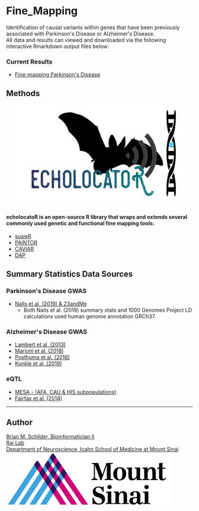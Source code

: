 # Fine_Mapping

Identification of causal variants within genes that have been previously associated with Parkinson's Disease or Alzheimer's Disease.  
All data and results can viewed and downloaded via the following interactive Rmarkdown output files below:  

### Current Results
* [Fine-mapping Parkinson's Disease](https://rajlabmssm.github.io/Fine_Mapping/Fine_Mapping_PD.html)


## Methods

![Batty](./echolocatoR/images/echo_logo_sm.png)

#### echolocatoR is an open-source R library that wraps and extends several commonly used genetic and functional fine mapping tools:
* [susieR](https://github.com/stephenslab/susieR)  
* [PAINTOR](https://github.com/gkichaev/PAINTOR_V3.0)  
* [CAVIAR](http://genetics.cs.ucla.edu/caviar/)  
* [DAP](https://github.com/xqwen/dap)  


## Summary Statistics Data Sources

### Parkinson's Disease GWAS

* [Nalls et al. (2019) & 23andMe](https://www.biorxiv.org/content/10.1101/388165v3)
    * Both Nalls et al. (2019) summary stats and 1000 Genomes Project LD calculations used human genome annotation GRCh37.


### Alzheimer's Disease GWAS

* [Lambert et al. (2013)](https://www.nature.com/articles/ng.2802)
* [Marioni et al. (2018)](https://www.nature.com/articles/s41398-018-0150-6)
* [Posthuma et al. (2018)](https://www.nature.com/articles/s41588-018-0311-9)
* [Kunkle et al. (2019)](https://www.nature.com/articles/s41588-019-0358-2)

### eQTL

* [MESA - (AFA, CAU & HIS subpopulations)](https://www.nhlbi.nih.gov/science/multi-ethnic-study-atherosclerosis-mesa)
* [Fairfax et al. (2014)](https://science.sciencemag.org/content/343/6175/1246949)


<hr>

## Author

<a href="https://bschilder.github.io/BMSchilder/" target="_blank">Brian M. Schilder, Bioinformatician II</a>  
<a href="https://rajlab.org" target="_blank">Raj Lab</a>  
<a href="https://icahn.mssm.edu/about/departments/neuroscience" target="_blank">Department of Neuroscience, Icahn School of Medicine at Mount Sinai</a>  
![](./web/images/sinai.png)

